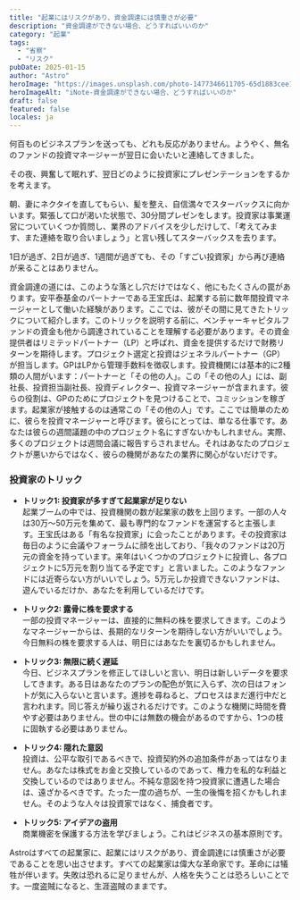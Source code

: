 ```yaml
---
title: "起業にはリスクがあり、資金調達には慎重さが必要"
description: "資金調達ができない場合、どうすればいいのか"
category: "起業"
tags:
  - "省察"
  - "リスク"
pubDate: 2025-01-15
author: "Astro"
heroImage: "https://images.unsplash.com/photo-1477346611705-65d1883cee1e"
heroImageAlt: "iNote-資金調達ができない場合、どうすればいいのか"
draft: false
featured: false
locales: ja
---
```


何百ものビジネスプランを送っても、どれも反応がありません。ようやく、無名のファンドの投資マネージャーが翌日に会いたいと連絡してきました。

その夜、興奮して眠れず、翌日どのように投資家にプレゼンテーションをするかを考えます。

朝、妻にネクタイを直してもらい、髪を整え、自信満々でスターバックスに向かいます。緊張して口が渇いた状態で、30分間プレゼンをします。投資家は事業運営についていくつか質問し、業界のアドバイスを少しだけして、「考えてみます、また連絡を取り合いましょう」と言い残してスターバックスを去ります。

1日が過ぎ、2日が過ぎ、1週間が過ぎても、その「すごい投資家」から再び連絡が来ることはありません。

資金調達の道には、このような落とし穴だけではなく、他にもたくさんの罠があります。安平泰基金のパートナーである王宝氏は、起業する前に数年間投資マネージャーとして働いた経験があります。ここでは、彼がその間に見てきたトリックについて紹介します。このトリックを説明する前に、ベンチャーキャピタルファンドの資金も他から調達されていることを理解する必要があります。その資金提供者はリミテッドパートナー（LP）と呼ばれ、資金を提供するだけで財務リターンを期待します。プロジェクト選定と投資はジェネラルパートナー（GP）が担当します。GPはLPから管理手数料を徴収します。投資機関には基本的に2種類の人間がいます：パートナーと「その他の人」。この「その他の人」には、副社長、投資担当副社長、投資ディレクター、投資マネージャーが含まれます。彼らの役割は、GPのためにプロジェクトを見つけることで、コミッションを稼ぎます。起業家が接触するのは通常この「その他の人」です。ここでは簡単のために、彼らを投資マネージャーと呼びます。彼らにとっては、単なる仕事です。あなたは彼らの週間議題の中のプロジェクト名にすぎないかもしれません。実際、多くのプロジェクトは週間会議に報告すらされません。それはあなたのプロジェクトが悪いからではなく、彼らの機関があなたの業界に関心がないだけです。

### 投資家のトリック

- **トリック1: 投資家が多すぎて起業家が足りない**  
  起業ブームの中では、投資機関の数が起業家の数を上回ります。一部の人々は30万〜50万元を集めて、最も専門的なファンドを運営すると主張します。王宝氏はある「有名な投資家」に会ったことがあります。その投資家は毎日のように会議やフォーラムに顔を出しており、「我々のファンドは20万元の資金を持っています。来年はいくつかのプロジェクトに投資し、各プロジェクトに5万元を割り当てる予定です」と言いました。このようなファンドには近寄らない方がいいでしょう。5万元しか投資できないファンドは、遊んでいるだけか、あなたを利用しているだけです。

- **トリック2: 露骨に株を要求する**  
  一部の投資マネージャーは、直接的に無料の株を要求してきます。このようなマネージャーからは、長期的なリターンを期待しない方がいいでしょう。今日無料の株を要求する人は、明日にはあなたを裏切るかもしれません。

- **トリック3: 無限に続く遅延**  
  今日、ビジネスプランを修正してほしいと言い、明日は新しいデータを要求してきます。ある日はあなたのプランの配色が気に入らず、次の日はフォントが気に入らないと言います。進捗を尋ねると、プロセスはまだ進行中だと言われます。同じ答えが繰り返されるだけです。このような機関に時間を費やす必要はありません。世の中には無数の機会があるのですから、1つの枝に固執する必要はありません。

- **トリック4: 隠れた意図**  
  投資は、公平な取引であるべきで、投資契約外の追加条件があってはなりません。あなたは株式をお金と交換しているのであって、権力を私的な利益と交換しているのではありません。不純な意図を持つ投資家に遭遇した場合は、遠ざかるべきです。たった一度の過ちが、一生の後悔を招くかもしれません。そのような人々は投資家ではなく、捕食者です。

- **トリック5: アイデアの盗用**  
  商業機密を保護する方法を学びましょう。これはビジネスの基本原則です。

Astroはすべての起業家に、起業にはリスクがあり、資金調達には慎重さが必要であることを思い出させます。すべての起業家は偉大な革命家です。革命には犠牲が伴います。失敗は恐れるに足りませんが、人格を失うことは恐ろしいことです。一度盗賊になると、生涯盗賊のままです。

